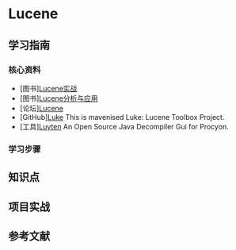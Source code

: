 # Lucene

## 学习指南

### 核心资料

* [图书][Lucene实战](http://product.dangdang.com/21094976.html)
* [图书][Lucene分析与应用](http://product.dangdang.com/20362257.html)
* [论坛][Lucene](http://lucene.472066.n3.nabble.com)
* [GitHub][Luke](https://github.com/DmitryKey/luke) This is mavenised Luke: Lucene Toolbox Project.
* [工具][Luyten](https://github.com/deathmarine/Luyten) An Open Source Java Decompiler Gui for Procyon.

### 学习步骤

## 知识点

## 项目实战

## 参考文献
